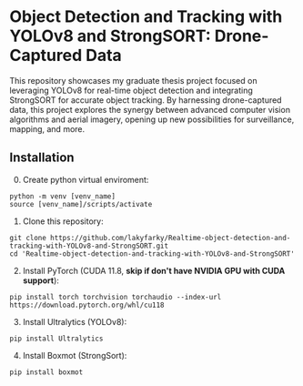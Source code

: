 # Object Detection and Tracking with YOLOv8 and StrongSORT: Drone-Captured Data

This repository showcases my graduate thesis project focused on leveraging YOLOv8 for real-time object detection and integrating StrongSORT for accurate object tracking. By harnessing drone-captured data, this project explores the synergy between advanced computer vision algorithms and aerial imagery, opening up new possibilities for surveillance, mapping, and more.

## Installation

0. Create python virtual enviroment: 
```(bash)
python -m venv [venv_name]
source [venv_name]/scripts/activate
```
1. Clone this repository: 
```(bash)
git clone https://github.com/lakyfarky/Realtime-object-detection-and-tracking-with-YOLOv8-and-StrongSORT.git
cd 'Realtime-object-detection-and-tracking-with-YOLOv8-and-StrongSORT'
```
2. Install PyTorch (CUDA 11.8, **skip if don't have NVIDIA GPU with CUDA support**):
```(bash)
pip install torch torchvision torchaudio --index-url https://download.pytorch.org/whl/cu118
```
3. Install Ultralytics (YOLOv8):
```(bash)
pip install Ultralytics
```
4. Install Boxmot (StrongSort):
```(bash)
pip install boxmot
```